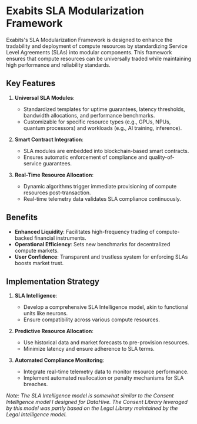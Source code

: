 # Exabits SLA Modularization Framework

Exabits's SLA Modularization Framework is designed to enhance the tradability and deployment of compute resources by standardizing Service Level Agreements (SLAs) into modular components. This framework ensures that compute resources can be universally traded while maintaining high performance and reliability standards.

## Key Features

1. **Universal SLA Modules**: 
   - Standardized templates for uptime guarantees, latency thresholds, bandwidth allocations, and performance benchmarks.
   - Customizable for specific resource types (e.g., GPUs, NPUs, quantum processors) and workloads (e.g., AI training, inference).

2. **Smart Contract Integration**:
   - SLA modules are embedded into blockchain-based smart contracts.
   - Ensures automatic enforcement of compliance and quality-of-service guarantees.

3. **Real-Time Resource Allocation**:
   - Dynamic algorithms trigger immediate provisioning of compute resources post-transaction.
   - Real-time telemetry data validates SLA compliance continuously.

## Benefits

- **Enhanced Liquidity**: Facilitates high-frequency trading of compute-backed financial instruments.
- **Operational Efficiency**: Sets new benchmarks for decentralized compute markets.
- **User Confidence**: Transparent and trustless system for enforcing SLAs boosts market trust.

## Implementation Strategy

1. **SLA Intelligence**:
   - Develop a comprehensive SLA Intelligence model, akin to functional units like neurons.
   - Ensure compatibility across various compute resources.

2. **Predictive Resource Allocation**:
   - Use historical data and market forecasts to pre-provision resources.
   - Minimize latency and ensure adherence to SLA terms.

3. **Automated Compliance Monitoring**:
   - Integrate real-time telemetry data to monitor resource performance.
   - Implement automated reallocation or penalty mechanisms for SLA breaches.

*Note: The SLA Intelligence model is somewhat similar to the Consent Intelligence model I designed for DataHive. The Consent Library leveraged by this model was partly based on the Legal Library maintained by the Legal Intelligence model.*

